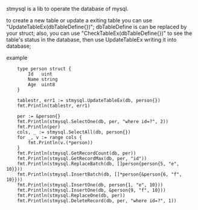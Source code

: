 stmysql is a lib to operate the database of mysql.
>
to create a new table or update a exiting table you can use "UpdateTableEx(dbTableDefine{})";
dbTableDefine is can be replaced by your struct;
also, you can use "CheckTableEx(dbTableDefine{})" to see the table's status in the database,
then use UpdateTableEx writing it into database;

example
```
	type person struct {
		Id   uint
		Name string
		Age  uint8
	}

	tablestr, err1 := stmysql.UpdateTableEx(db, person{})
	fmt.Println(tablestr, err1)

	per := &person{}
	fmt.Println(stmysql.SelectOne(db, per, "where id=?", 2))
	fmt.Println(per)
	cols, _ := stmysql.SelectAll(db, person{})
	for _, v := range cols {
		fmt.Println(v.(*person))
	}
	fmt.Println(stmysql.GetRecordCount(db, per))
	fmt.Println(stmysql.GetRecordMax(db, per, "id"))
	fmt.Println(stmysql.ReplaceBatch(db, []person{person{5, "e", 10}}))
	fmt.Println(stmysql.InsertBatch(db, []*person{&person{6, "f", 10}}))
	fmt.Println(stmysql.InsertOne(db, person{1, "e", 10}))
	fmt.Println(stmysql.InsertOne(db, &person{9, "f", 10}))
	fmt.Println(stmysql.ReplaceOne(db, per))
	fmt.Println(stmysql.DeleteRecord(db, per, "where id=?", 1))
```